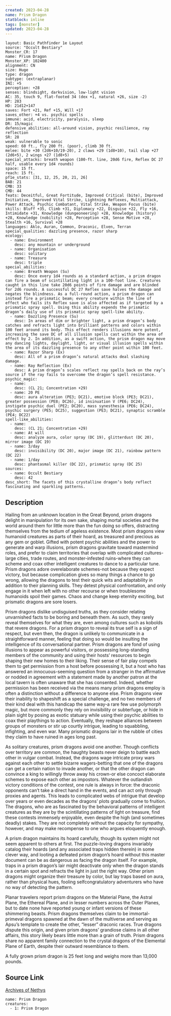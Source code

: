 ```yaml
---
created: 2023-04-28
name: Prism Dragon
statblock: inline
tags: [monster]
updated: 2023-04-28
---
```

```statblock
layout: Basic Pathfinder 1e Layout
source: "Occult Bestiary"
Monster_CR: 17
name: Prism Dragon
Monster_XP: 102400
alignment: CN
size: Huge
type: dragon
subtype: (extraplanar)
INI: +5
perception: +28
senses: blindsight, darkvision, low-light vision
AC: 35, touch 9, flat-footed 34 (dex +1, natural +26, size -2)
HP: 283
HD: 21d12+147
saves: Fort +21, Ref +15, Will +17
saves_other: +4 vs. psychic spells
immune: acid, electricity, paralysis, sleep
DR: 15/magic
defensive_abilities: all-around vision, psychic resilience, ray reflection
SR: 28
weak: vulnerable to sonic
speed: 60 ft., fly 200 ft. (poor), climb 30 ft.
melee: bite +30 (2d6+10/19-20), 2 claws +29 (1d8+10), tail slap +27 (2d6+5), 2 wings +27 (1d8+5)
special_attacks: breath weapon (100-ft. line, 20d6 fire, Reflex DC 27 half, usable every 1d4 rounds)
space: 15 ft.
reach: 15 ft.
pf1e_stats: [31, 12, 25, 20, 21, 26]
BAB: 21
CMB: 33
CMD: 44
feats: Deceitful, Great Fortitude, Improved Critical (bite), Improved Initiative, Improved Vital Strike, Lightning Reflexes, Multiattack, Power Attack, Psychic Combatant, Vital Strike, Weapon Focus (bite)
skills: Bluff +35, Climb +31, Diplomacy +22, Disguise +22, Fly +16, Intimidate +31, Knowledge (dungeoneering) +28, Knowledge (history) +28, Knowledge (nobility) +28, Perception +28, Sense Motive +28, Stealth +16, Survival +28
languages: Aklo, Auran, Common, Draconic, Elven, Terran
special_qualities: dazzling presence, razor sharp
ecology:
  - name: Environment
    desc: any mountain or underground
  - name: Organisation
    desc: solitary
  - name: Treasure
    desc: triple
special_abilities:
  - name: Breath Weapon (Su)
    desc: Once every 1d4 rounds as a standard action, a prism dragon can fire a beam of scintillating light in a 100-foot line. Creatures caught in this line take 20d6 points of fire damage and are blinded for 2d6 rounds. A successful DC 27 Reflex save halves the damage and negates the blindness. As a full-round action, a prism dragon can instead fire a prismatic beam; every creature within the line of effect who fails its Reflex save is also affected as if targeted by a prismatic spray spell. Using this ability expends the prismatic dragon’s daily use of its prismatic spray spell-like ability.
  - name: Dazzling Presence (Su)
    desc: In areas of dim or brighter light, a prism dragon’s body catches and refracts light into brilliant patterns and colors within 100 feet around its body. This effect renders illusions more potent, increasing the save DC of all illusion spells cast within the area of effect by 2. In addition, as a swift action, the prism dragon may move any dancing lights, daylight, light, or visual illusion spells within the area of its dazzling presence to any other point within 100 feet.
  - name: Razor Sharp (Ex)
    desc: All of a prism dragon’s natural attacks deal slashing damage.
  - name: Ray Reflection (Ex)
    desc: A prism dragon’s scales reflect ray spells back on the ray’s source if the ray fails to overcome the dragon’s spell resistance.
psychic_magic:
  - name:
    desc: (CL 21; Concentration +29)
  - name: 20 PE
    desc: aura alteration (PE3; DC21), emotive block (PE3; DC21), greater possession (PE8; DC26), id insinuation V (PE6; DC24), instigate psychic duel (PE2; DC20), mass synesthesia (PE6; DC24), psychic surgery (PE5; DC25), suggestion (PE3; DC21), synaptic scramble (PE4; DC22)
spell-like_abilities:
  - name:
    desc: (CL 21; Concentration +29)
  - name: At will
    desc: analyze aura, color spray (DC 19), glitterdust (DC 20), mirror image (DC 19)
  - name: 3/day
    desc: invisibility (DC 20), major image (DC 21), rainbow pattern (DC 22)
  - name: 1/day
    desc: phantasmal killer (DC 22), prismatic spray (DC 25)
sources:
  - name: Occult Bestiary
    desc: 42
desc_short: The facets of this crystalline dragon’s body reflect fascinating and sparkling patterns.
```
## Description
Hailing from an unknown location in the Great Beyond, prism dragons delight in manipulation for its own sake, shaping mortal societies and the world around them for little more than the fun doing so offers, distracting themselves from the tedium of ageless existence. Most prism dragons view humanoid creatures as parts of their hoard, as treasured and precious as any gem or goblet. Gifted with potent psychic abilities and the power to generate and warp illusions, prism dragons gravitate toward mastermind roles, and prefer to claim territories that overlap with complicated cultures-large cities, trade routes, and monster-infested ruins-where they can scheme and coax other intelligent creatures to dance to a particular tune. Prism dragons adore overelaborate schemes-not because they expect victory, but because complication gives so many things a chance to go wrong, allowing the dragons to test their quick wits and adaptability in addition to their planning skills. They detest physical confrontation, and only engage in it when left with no other recourse or when troublesome humanoids spoil their games. Chaos and change keep eternity exciting, but prismatic dragons are sore losers.

Prism dragons dislike undisguised truths, as they consider relating unvarnished facts to be boring and beneath them. As such, they rarely reveal themselves for what they are, even among cultures such as kobolds that revere dragons. For a prism dragon to reveal its true self is a sign of respect, but even then, the dragon is unlikely to communicate in a straightforward manner, feeling that doing so would be insulting the intelligence of its conversational partner. Prism dragons are fond of using illusions to appear as powerful visitors, or possessing long-standing members of the community and using their hosts’ resources to begin shaping their new homes to their liking. Their sense of fair play compels them to get permission from a host before possessing it, but a host who has answered an innocuous-seeming question from a stranger in the affirmative or nodded in agreement with a statement made by another patron at the local tavern is often unaware that she has consented. Indeed, whether permission has been received via the means many prism dragons employ is often a distinction without a difference to anyone else. Prism dragons view their inability to shapeshift as a special challenge, and no two members of their kind deal with this handicap the same way-a rare few use polymorph magic, but more commonly they rely on invisibility or subterfuge, or hide in plain sight by posing as exotic statuary while using their psychic abilities to coax their playthings to action. Eventually, they reshape alliances between groups of monsters or stir up courtly intrigue, leading to squabbling, infighting, and even war. Many prismatic dragons lair in the rubble of cities they claim to have ruined in ages long past.

As solitary creatures, prism dragons avoid one another. Though conflicts over territory are common, the haughty beasts never deign to battle each other in vulgar combat. Instead, the dragons wage intricate proxy wars against each other to settle bizarre wagers-betting that one of the dragons can get a certain nation to invade another, or that the other dragon can convince a king to willingly throw away his crown-or else concoct elaborate schemes to expose each other as impostors. Whatever the outlandish victory conditions of the contest, one rule is always in force: the draconic opponents can’t take a direct hand in the events, and can act only through proxies and agents. This leads to complicated webs of intrigue that develop over years or even decades as the dragons’ plots gradually come to fruition. The dragons, who are as fascinated by the behavioral patterns of intelligent creatures as they are by the scintillating patterns of light on treasure, find these contests immensely enjoyable, even despite the high (and sometimes deadly) stakes. They are not completely without the capacity for sympathy, however, and may make recompense to one who argues eloquently enough.

A prism dragon maintains its hoard carefully, though its system might not seem apparent to others at first. The puzzle-loving dragons invariably catalog their hoards (and any associated traps hidden therein) in some clever way, and looting a defeated prism dragon’s hoard without this master document can be as dangerous as facing the dragon itself. For example, traps in a prism dragon’s lair might deactivate only when the dragon stands in a certain spot and refracts the light in just the right way. Other prism dragons might organize their treasure by color, but lay traps based on aura, rather than physical hues, fooling selfcongratulatory adventurers who have no way of detecting the pattern.

Planar travelers report prism dragons on the Material Plane, the Astral Plane, the Ethereal Plane, and in lesser numbers across the Outer Planes, but to date none have reported young or infant versions of these shimmering beasts. Prism dragons themselves claim to be immortal- primeval dragons spawned at the dawn of the multiverse and serving as Apsu’s template to create the other, “lesser” draconic races. True dragons dispute this origin, and given prism dragons’ grandiose claims in all other affairs, this story likely bears little more than a grain of truth. Prism dragons share no apparent family connection to the crystal dragons of the Elemental Plane of Earth, despite their outward resemblance to them.

A fully grown prism dragon is 25 feet long and weighs more than 13,000 pounds.
## Source Link
[Archives of Nethys](https://aonprd.com/MonsterDisplay.aspx?ItemName=Prism%20Dragon)
```encounter-table
name: Prism Dragon
creatures:
  - 1: Prism Dragon
```

